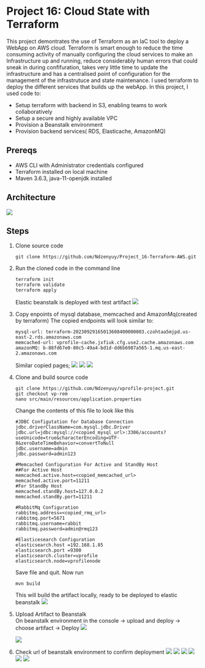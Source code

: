 # Project 16: Cloud State with Terraform

This project demontrates the use of Terraform as an IaC tool to deploy a WebApp on AWS cloud. Terraform is smart enough to reduce the time consuming activity of manually configuring the cloud services to make an Infrastructure up and running, reduce considerably human errors that could sneak in during confifuration, takes very little time to update the infrastructure and has a centralised point of configuration for the management of the infrastrutuce and state maintenance. I used terraform to deploy the different services that builds up the webApp. In this project, I used code to:
 - Setup terraform with backend in S3, enabling teams to work collaboratively
 - Setup a secure and highly available VPC
 - Provision a Beanstalk environment
 - Provision backend services( RDS, Elasticache, AmazonMQ)

## Prereqs
- AWS CLI with Administrator credentials configured
- Terraform installed on local machine
- Maven 3.6.3, java-11-openjdk installed

## Architecture
![](https://github.com/Ndzenyuy/Project_16-Terraform-AWS/blob/main/images/project16-architecture.jpg)

## Steps
1. Clone source code
    ```
    git clone https://github.com/Ndzenyuy/Project_16-Terraform-AWS.git
    ```
2. Run the cloned code in the command line
    ```
    terraform init
    terraform validate
    terraform apply
    ```
    Elastic beanstalk is deployed with test artifact
    ![](https://github.com/Ndzenyuy/Project_16-Terraform-AWS/blob/main/images/beanstalk%20sucessful%20deployment.png)

3. Copy enpoints of mysql database, memcached and AmazonMq(created by terraform) 
    The copied endpoints will look similar to:
    ```
    mysql-url: terraform-20230929165013608400000003.czohtaa5mjpd.us-east-2.rds.amazonaws.com
    memcached-url: vprofile-cache.jxfiuk.cfg.use2.cache.amazonaws.com
    amazonMQ: b-88fd67e0-80c5-49a4-bd1d-dd6b6987a565-1.mq.us-east-2.amazonaws.com
    ```
    Similar copied pages;
    ![](https://github.com/Ndzenyuy/Project_16-Terraform-AWS/blob/main/images/endpoints.png)
    ![](https://github.com/Ndzenyuy/Project_16-Terraform-AWS/blob/main/images/copy%20memcached%20endpoint%20AMQP%20link.png)
    ![](https://github.com/Ndzenyuy/Project_16-Terraform-AWS/blob/main/images/endpoint.png)

4. Clone and build source code
    ```
    git clone https://github.com/Ndzenyuy/vprofile-project.git
    git checkout vp-rem
    nano src/main/resources/application.properties
    ```
    Change the contents of this file to look like this
    ```
    #JDBC Configutation for Database Connection
    jdbc.driverClassName=com.mysql.jdbc.Driver
    jdbc.url=jdbc:mysql://<copied_mysql_url>:3306/accounts?useUnicode=true&characterEncoding=UTF-8&zeroDateTimeBehavior=convertToNull
    jdbc.username=admin
    jdbc.password=admin123

    #Memcached Configuration For Active and StandBy Host
    ##For Active Host
    memcached.active.host=<copied_memcached_url>
    memcached.active.port=11211
    #For StandBy Host
    memcached.standBy.host=127.0.0.2
    memcached.standBy.port=11211

    #RabbitMq Configuration
    rabbitmq.address=<copied_rmq_url>
    rabbitmq.port=5671
    rabbitmq.username=rabbit
    rabbitmq.password=admin@rmq123

    #Elasticesearch Configuration
    elasticsearch.host =192.168.1.85
    elasticsearch.port =9300
    elasticsearch.cluster=vprofile
    elasticsearch.node=vprofilenode
    ```
    Save file and quit. Now run
    ```
    mvn build
    ```
    This will build the artifact locally, ready to be deployed to elastic beanstalk
    ![](https://github.com/Ndzenyuy/Project_16-Terraform-AWS/blob/main/images/mvn%20local%20build%20success.png)
    
6. Upload Artifact to Beanstalk \
    On beanstalk environment in the console -> upload and deploy -> choose artifact -> Deploy
    ![](https://github.com/Ndzenyuy/Project_16-Terraform-AWS/blob/main/images/updating%20environment%20after%20artifact%20upload.png)

    ![](https://github.com/Ndzenyuy/Project_16-Terraform-AWS/blob/main/images/beanstalk%20sucessful%20deployment.png)

8. Check url of beanstalk environment to confirm deployment
    ![](https://github.com/Ndzenyuy/Project_16-Terraform-AWS/blob/main/images/login%20screen.png)
    ![](https://github.com/Ndzenyuy/Project_16-Terraform-AWS/blob/main/images/succesful%20login%20page.png)
    ![](https://github.com/Ndzenyuy/Project_16-Terraform-AWS/blob/main/images/data%20loaded%20from%20database.png)
    ![](https://github.com/Ndzenyuy/Project_16-Terraform-AWS/blob/main/images/successful%20deploy%20on%20rds.png)
    ![](https://github.com/Ndzenyuy/Project_16-Terraform-AWS/blob/main/images/testing%20memcached.png)
    ![](https://github.com/Ndzenyuy/Project_16-Terraform-AWS/blob/main/images/data%20loaded%20from%20cachr.png)

